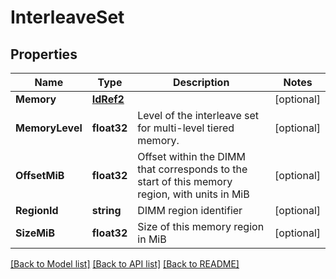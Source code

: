 # InterleaveSet

## Properties
Name | Type | Description | Notes
------------ | ------------- | ------------- | -------------
**Memory** | [**IdRef2**](idRef_2.md) |  | [optional] 
**MemoryLevel** | **float32** | Level of the interleave set for multi-level tiered memory. | [optional] 
**OffsetMiB** | **float32** | Offset within the DIMM that corresponds to the start of this memory region, with units in MiB | [optional] 
**RegionId** | **string** | DIMM region identifier | [optional] 
**SizeMiB** | **float32** | Size of this memory region in MiB | [optional] 

[[Back to Model list]](../README.md#documentation-for-models) [[Back to API list]](../README.md#documentation-for-api-endpoints) [[Back to README]](../README.md)


